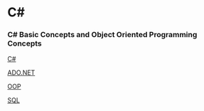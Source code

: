 # C#

### C# Basic Concepts and Object Oriented Programming Concepts

[C#](https://github.com/KIRANKUMAR7296/CSharp/blob/main/C%23.md)

[ADO.NET](https://github.com/KIRANKUMAR7296/CSharp/blob/main/ADO.NET.md)

[OOP](https://github.com/KIRANKUMAR7296/CSharp/blob/main/OOP.md)

[SQL](https://github.com/KIRANKUMAR7296/SQL)


